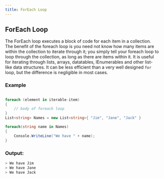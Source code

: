 ```yaml
---
title: ForEach Loop
---
```


## ForEach Loop

The ForEach loop executes a block of code for each item in a collection. The benefit of the foreach loop is you need not know how many items are within the collection to iterate through it; you simply tell your foreach loop to loop through the collection, as long as there are items within it. It is useful for iterating through lists, arrays, datatables, IEnumerables and other list-like data structures. It can be less efficient than a very well designed `for` loop, but the difference is negligible in most cases.



### Example
```csharp

foreach (element in iterable-item)
{
    // body of foreach loop
}
List<string> Names = new List<string>{ "Jim", "Jane", "Jack" }

foreach(string name in Names)
{
    Console.WriteLine("We have " + name);    
}
```

### Output:
```sh
> We have Jim
> We have Jane
> We have Jack
```

